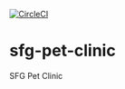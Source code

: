 [![CircleCI](https://circleci.com/gh/rob212/sfg-pet-clinic.svg?style=svg)](https://circleci.com/gh/rob212/sfg-pet-clinic)


# sfg-pet-clinic

SFG Pet Clinic
